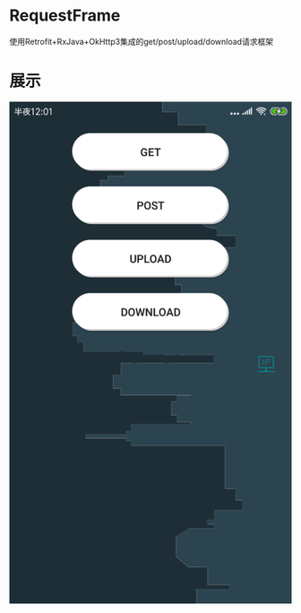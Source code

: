
# RequestFrame
使用Retrofit+RxJava+OkHttp3集成的get/post/upload/download请求框架

# 展示

![image](https://github.com/DanielZhanggc/RequestFrame/blob/master/Main.png)

